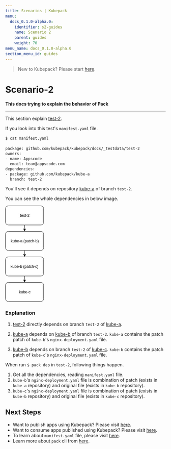 ```yaml
---
title: Scenarios | Kubepack
menu:
  docs_0.1.0-alpha.0:
    identifier: s2-guides
    name: Scenario 2
    parent: guides
    weight: 70
menu_name: docs_0.1.0-alpha.0
section_menu_id: guides
---
```


> New to Kubepack? Please start [here](/docs/concepts/README.md).

# Scenario-2

**This docs trying to explain the behavior of Pack**
***

This section explain [test-2](https://github.com/kubepack/kubepack/tree/master/docs/_testdata/test-2).

If you look into this test's `manifest.yaml` file.
```console
$ cat manifest.yaml

package: github.com/kubepack/kubepack/docs/_testdata/test-2
owners:
- name: Appscode
  email: team@appscode.com
dependencies:
- package: github.com/kubepack/kube-a
  branch: test-2

```
You'll see it depends on repository [kube-a](https://kubepack/kube-a) of branch `test-2`.

You can see the whole dependencies in below image.

![alt text](/docs/_testdata/test-2/test-2.jpg)

### Explanation

1. [test-2](https://github.com/kubepack/kubepack/tree/master/docs/_testdata/test-2) directly depends on branch `test-2` of [kube-a](https://github.com/kubepack/kube-a/blob/test-2/manifest.yaml).

2. [kube-a](https://github.com/kubepack/kube-a/tree/test-2) depends on  [kube-b](https://github.com/kubepack/kube-b/blob/test-2/manifest.yaml) of branch `test-2`. `kube-a` contains the patch patch of `kube-b`'s `nginx-deployment.yaml` file.

3. [kube-b](https://github.com/kubepack/kube-b/tree/test-2) depends on branch `test-2` of [kube-c](https://github.com/kubepack/kube-c/blob/test-2/manifest.yaml). `kube-b` contains the patch patch of `kube-c`'s `nginx-deployment.yaml` file.

When run `$ pack dep` in `test-2`, following things happen.

1. Get all the dependencies, reading `manifest.yaml` file.
2. `kube-b`'s `nginx-deployment.yaml` file is combination of patch (exists in `kube-a` repository) and original file (exists in `kube-b` repository).
3. `kube-c`'s `nginx-deployment.yaml` file is combination of patch (exists in `kube-b` repository) and original file (exists in `kube-c` repository).

## Next Steps

- Want to publish apps using Kubepack? Please visit [here](/docs/concepts/how/publisher.md).
- Want to consume apps published using Kubepack? Please visit [here](/docs/concepts/how/user.md).
- To learn about `manifest.yaml` file, please visit [here](/docs/concepts/how/manifest.md).
- Learn more about `pack` cli from [here](/docs/concepts/how/cli.md).
